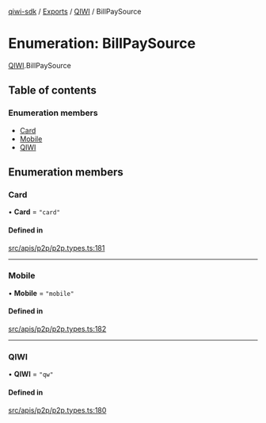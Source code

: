 [qiwi-sdk](../README.md) / [Exports](../modules.md) / [QIWI](../modules/QIWI.md) / BillPaySource

# Enumeration: BillPaySource

[QIWI](../modules/QIWI.md).BillPaySource

## Table of contents

### Enumeration members

- [Card](QIWI.BillPaySource.md#card)
- [Mobile](QIWI.BillPaySource.md#mobile)
- [QIWI](QIWI.BillPaySource.md#qiwi)

## Enumeration members

### Card

• **Card** = `"card"`

#### Defined in

[src/apis/p2p/p2p.types.ts:181](https://github.com/AlexXanderGrib/node-qiwi-sdk/blob/116975d/src/apis/p2p/p2p.types.ts#L181)

___

### Mobile

• **Mobile** = `"mobile"`

#### Defined in

[src/apis/p2p/p2p.types.ts:182](https://github.com/AlexXanderGrib/node-qiwi-sdk/blob/116975d/src/apis/p2p/p2p.types.ts#L182)

___

### QIWI

• **QIWI** = `"qw"`

#### Defined in

[src/apis/p2p/p2p.types.ts:180](https://github.com/AlexXanderGrib/node-qiwi-sdk/blob/116975d/src/apis/p2p/p2p.types.ts#L180)
